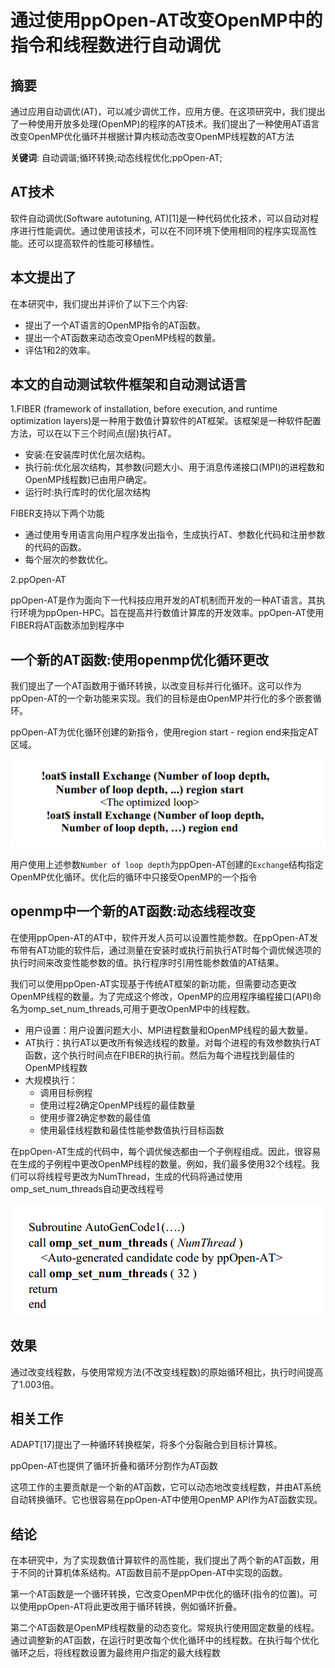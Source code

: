 # 通过使用ppOpen-AT改变OpenMP中的指令和线程数进行自动调优

## 摘要

通过应用自动调优(AT)，可以减少调优工作，应用方便。在这项研究中，我们提出了一种使用开放多处理(OpenMP)的程序的AT技术。我们提出了一种使用AT语言改变OpenMP优化循环并根据计算内核动态改变OpenMP线程数的AT方法

**关键词**: 自动调谐;循环转换;动态线程优化;ppOpen-AT;

## AT技术

软件自动调优(Software autotuning, AT)[1]是一种代码优化技术，可以自动对程序进行性能调优。通过使用该技术，可以在不同环境下使用相同的程序实现高性能。还可以提高软件的性能可移植性。

## 本文提出了

在本研究中，我们提出并评价了以下三个内容:

- 提出了一个AT语言的OpenMP指令的AT函数。
- 提出一个AT函数来动态改变OpenMP线程的数量。
- 评估1和2的效率。

## 本文的自动测试软件框架和自动测试语言

1.FIBER (framework of installation, before execution, and runtime optimization layers)是一种用于数值计算软件的AT框架。该框架是一种软件配置方法，可以在以下三个时间点(层)执行AT。

- 安装:在安装库时优化层次结构。
- 执行前:优化层次结构，其参数(问题大小、用于消息传递接口(MPI)的进程数和OpenMP线程数)已由用户确定。
- 运行时:执行库时的优化层次结构

FIBER支持以下两个功能

- 通过使用专用语言向用户程序发出指令，生成执行AT、参数化代码和注册参数的代码的函数。
- 每个层次的参数优化。

2.ppOpen-AT

ppOpen-AT是作为面向下一代科技应用开发的AT机制而开发的一种AT语言。其执行环境为ppOpen-HPC。旨在提高并行数值计算库的开发效率。ppOpen-AT使用FIBER将AT函数添加到程序中

## 一个新的AT函数:使用openmp优化循环更改

我们提出了一个AT函数用于循环转换，以改变目标并行化循环。这可以作为ppOpen-AT的一个新功能来实现。我们的目标是由OpenMP并行化的多个嵌套循环。

ppOpen-AT为优化循环创建的新指令，使用region start - region end来指定AT区域。

![image-20240501122749275](../images/reference6_1.png)

用户使用上述参数`Number of loop depth`为ppOpen-AT创建的`Exchange`结构指定OpenMP优化循环。优化后的循环中只接受OpenMP的一个指令

## openmp中一个新的AT函数:动态线程改变

在使用ppOpen-AT的AT中，软件开发人员可以设置性能参数。在ppOpen-AT发布带有AT功能的软件后，通过测量在安装时或执行前执行AT时每个调优候选项的执行时间来改变性能参数的值。执行程序时引用性能参数值的AT结果。

我们可以使用ppOpen-AT实现基于传统AT框架的新功能，但需要动态更改OpenMP线程的数量。为了完成这个修改，OpenMP的应用程序编程接口(API)命名为omp_set_num_threads,可用于更改OpenMP中的线程数。

- 用户设置：用户设置问题大小、MPI进程数量和OpenMP线程的最大数量。
- AT执行：执行AT以更改所有候选线程的数量。对每个进程的有效参数执行AT函数，这个执行时间点在FIBER的执行前。然后为每个进程找到最佳的OpenMP线程数
- 大规模执行：
  - 调用目标例程
  - 使用过程2确定OpenMP线程的最佳数量
  - 使用步骤2确定参数的最佳值
  - 使用最佳线程数和最佳性能参数值执行目标函数



在ppOpen-AT生成的代码中，每个调优候选都由一个子例程组成。因此，很容易在生成的子例程中更改OpenMP线程的数量。例如，我们最多使用32个线程。我们可以将线程号更改为NumThread，生成的代码将通过使用omp_set_num_threads自动更改线程号

![image-20240501124445994](../images/reference6_2.png)

## 效果

通过改变线程数，与使用常规方法(不改变线程数)的原始循环相比，执行时间提高了1.003倍。

## 相关工作

ADAPT[17]提出了一种循环转换框架，将多个分裂融合到目标计算核。

ppOpen-AT也提供了循环折叠和循环分割作为AT函数

这项工作的主要贡献是一个新的AT函数，它可以动态地改变线程数，并由AT系统自动转换循环。它也很容易在ppOpen-AT中使用OpenMP API作为AT函数实现。

## 结论

在本研究中，为了实现数值计算软件的高性能，我们提出了两个新的AT函数，用于不同的计算机体系结构。AT函数目前不是ppOpen-AT中实现的函数。

第一个AT函数是一个循环转换，它改变OpenMP中优化的循环(指令的位置)。可以使用ppOpen-AT将此更改用于循环转换，例如循环折叠。

第二个AT函数是OpenMP线程数量的动态变化。常规执行使用固定数量的线程。通过调整新的AT函数，在运行时更改每个优化循环中的线程数。在执行每个优化循环之后，将线程数设置为最终用户指定的最大线程数